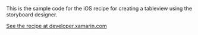 This is the sample code for the iOS recipe for creating a tableview using the storyboard designer.

[See the recipe at developer.xamarin.com](http://developer.xamarin.com/recipes/ios/general/storyboard/storyboard_a_tableview/)
